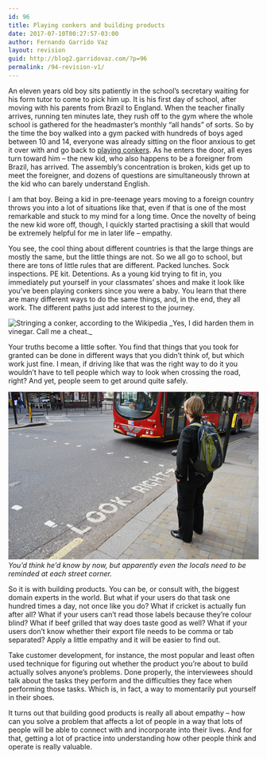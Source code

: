 ```yaml
---
id: 96
title: Playing conkers and building products
date: 2017-07-10T00:27:57-03:00
author: Fernando Garrido Vaz
layout: revision
guid: http://blog2.garridovaz.com/?p=96
permalink: /94-revision-v1/
---
```

An eleven years old boy sits patiently in the school&#8217;s secretary waiting for his form tutor to come to pick him up. It is his first day of school, after moving with his parents from Brazil to England. When the teacher finally arrives, running ten minutes late, they rush off to the gym where the whole school is gathered for the headmaster&#8217;s monthly &#8220;all hands&#8221; of sorts. So by the time the boy walked into a gym packed with hundreds of boys aged between 10 and 14, everyone was already sitting on the floor anxious to get it over with and go back to [playing conkers](https://en.wikipedia.org/wiki/Conkers). As he enters the door, all eyes turn toward him &#8211; the new kid, who also happens to be a foreigner from Brazil, has arrived. The assembly&#8217;s concentration is broken, kids get up to meet the foreigner, and dozens of questions are simultaneously thrown at the kid who can barely understand English.

I am that boy. Being a kid in pre-teenage years moving to a foreign country throws you into a lot of situations like that, even if that is one of the most remarkable and stuck to my mind for a long time. Once the novelty of being the new kid wore off, though, I quickly started practising a skill that would be extremely helpful for me in later life &#8211; empathy.

You see, the cool thing about different countries is that the large things are mostly the same, but the little things are not. So we all go to school, but there are tons of little rules that are different. Packed lunches. Sock inspections. PE kit. Detentions. As a young kid trying to fit in, you immediately put yourself in your classmates&#8217; shoes and make it look like you&#8217;ve been playing conkers since you were a baby. You learn that there are many different ways to do the same things, and, in the end, they all work. The different paths just add interest to the journey.

<img src="https://i0.wp.com/upload.wikimedia.org/wikipedia/commons/thumb/8/84/Stringing_conkers.jpg/640px-Stringing_conkers.jpg?w=812&#038;ssl=1" alt="Stringing a conker, according to the Wikipedia" data-recalc-dims="1" />  
_Yes, I did harden them in vinegar. Call me a cheat._

Your truths become a little softer. You find that things that you took for granted can be done in different ways that you didn&#8217;t think of, but which work just fine. I mean, if driving like that was the right way to do it you wouldn&#8217;t have to tell people which way to look when crossing the road, right? And yet, people seem to get around quite safely.

![Thanks BockoPix on Flickr](/wp-content/uploads/2017/07/zebra.jpg)  
_You&#8217;d think he&#8217;d know by now, but apparently even the locals need to be reminded at each street corner._

So it is with building products. You can be, or consult with, the biggest domain experts in the world. But what if your users do that task one hundred times a day, not once like you do? What if cricket is actually fun after all? What if your users can&#8217;t read those labels because they&#8217;re colour blind? What if beef grilled that way does taste good as well? What if your users don&#8217;t know whether their export file needs to be comma or tab separated? Apply a little empathy and it will be easier to find out.

Take customer development, for instance, the most popular and least often used technique for figuring out whether the product you&#8217;re about to build actually solves anyone&#8217;s problems. Done properly, the interviewees should talk about the tasks they perform and the difficulties they face when performing those tasks. Which is, in fact, a way to momentarily put yourself in their shoes.

It turns out that building good products is really all about empathy &#8211; how can you solve a problem that affects a lot of people in a way that lots of people will be able to connect with and incorporate into their lives. And for that, getting a lot of practice into understanding how other people think and operate is really valuable.